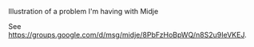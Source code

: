 Illustration of a problem I'm having with Midje

See https://groups.google.com/d/msg/midje/8PbFzHoBpWQ/n8S2u9IeVKEJ.
